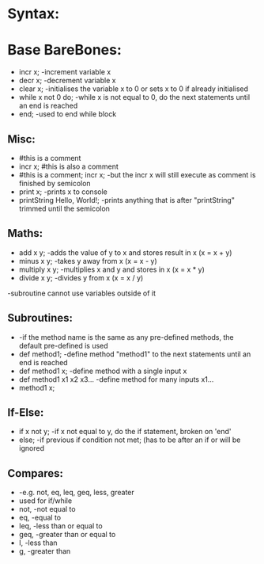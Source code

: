 # Syntax:

# Base BareBones:
- incr x; -increment variable x  
- decr x; -decrement variable x  
- clear x; -initialises the variable x to 0 or sets x to 0 if already initialised  
- while x not 0 do; -while x is not equal to 0, do the next statements until an end is reached  
- end; -used to end while block  

## Misc:
- #this is a comment  
- incr x; #this is also a comment  
- #this is a comment; incr x; -but the incr x will still execute as comment is finished by semicolon  
- print x; -prints x to console  
- printString Hello, World!; -prints anything that is after "printString" trimmed until the semicolon  

## Maths:
- add x y; -adds the value of y to x and stores result in x (x = x + y)  
- minus x y; -takes y away from x (x = x - y)  
- multiply x y; -multiplies x and y and stores in x (x = x * y)  
- divide x y; -divides y from x (x = x / y)  

-subroutine cannot use variables outside of it  
## Subroutines:
- -if the method name is the same as any pre-defined methods, the default pre-defined is used  
- def method1; -define method "method1" to the next statements until an end is reached  
- def method1 x; -define method with a single input x  
- def method1 x1 x2 x3... -define method for many inputs x1...  
- method1 x;  

## If-Else:
- if x not y; -if x not equal to y, do the if statement, broken on 'end'  
- else; -if previous if condition not met; (has to be after an if or will be ignored  

## Compares:
- -e.g. not, eq, leq, geq, less, greater  
- used for if/while  
- not, -not equal to  
- eq, -equal to  
- leq, -less than or equal to  
- geq, -greater than or equal to  
- l, -less than  
- g, -greater than  
